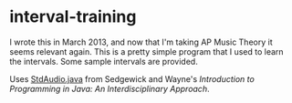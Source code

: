interval-training
=================

I wrote this in March 2013, and now that I'm taking AP Music Theory it seems relevant again. This is a pretty simple program that I used to learn the intervals. Some sample intervals are provided.

Uses [StdAudio.java](http://introcs.cs.princeton.edu/java/stdlib/StdAudio.java.html) from Sedgewick and Wayne's *Introduction to Programming in Java: An Interdisciplinary Approach*.
